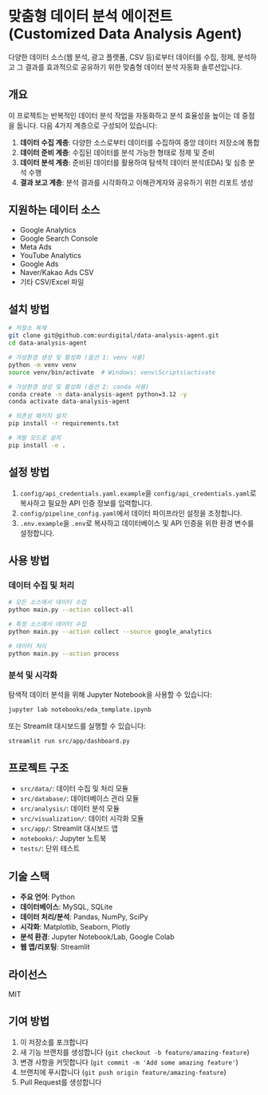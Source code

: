 # 맞춤형 데이터 분석 에이전트 (Customized Data Analysis Agent)

다양한 데이터 소스(웹 분석, 광고 플랫폼, CSV 등)로부터 데이터를 수집, 정제, 분석하고 그 결과를 효과적으로 공유하기 위한 맞춤형 데이터 분석 자동화 솔루션입니다.

## 개요

이 프로젝트는 반복적인 데이터 분석 작업을 자동화하고 분석 효율성을 높이는 데 중점을 둡니다. 다음 4가지 계층으로 구성되어 있습니다:

1. **데이터 수집 계층**: 다양한 소스로부터 데이터를 수집하여 중앙 데이터 저장소에 통합
2. **데이터 준비 계층**: 수집된 데이터를 분석 가능한 형태로 정제 및 준비
3. **데이터 분석 계층**: 준비된 데이터를 활용하여 탐색적 데이터 분석(EDA) 및 심층 분석 수행
4. **결과 보고 계층**: 분석 결과를 시각화하고 이해관계자와 공유하기 위한 리포트 생성

## 지원하는 데이터 소스

- Google Analytics
- Google Search Console
- Meta Ads
- YouTube Analytics
- Google Ads
- Naver/Kakao Ads CSV
- 기타 CSV/Excel 파일

## 설치 방법

```bash
# 저장소 복제
git clone git@github.com:ourdigital/data-analysis-agent.git
cd data-analysis-agent

# 가상환경 생성 및 활성화 (옵션 1: venv 사용)
python -m venv venv
source venv/bin/activate  # Windows: venv\Scripts\activate

# 가상환경 생성 및 활성화 (옵션 2: conda 사용)
conda create -n data-analysis-agent python=3.12 -y
conda activate data-analysis-agent

# 의존성 패키지 설치
pip install -r requirements.txt

# 개발 모드로 설치
pip install -e .
```

## 설정 방법

1. `config/api_credentials.yaml.example`을 `config/api_credentials.yaml`로 복사하고 필요한 API 인증 정보를 입력합니다.
2. `config/pipeline_config.yaml`에서 데이터 파이프라인 설정을 조정합니다.
3. `.env.example`을 `.env`로 복사하고 데이터베이스 및 API 인증을 위한 환경 변수를 설정합니다.

## 사용 방법

### 데이터 수집 및 처리

```bash
# 모든 소스에서 데이터 수집
python main.py --action collect-all

# 특정 소스에서 데이터 수집
python main.py --action collect --source google_analytics

# 데이터 처리
python main.py --action process
```

### 분석 및 시각화

탐색적 데이터 분석을 위해 Jupyter Notebook을 사용할 수 있습니다:

```bash
jupyter lab notebooks/eda_template.ipynb
```

또는 Streamlit 대시보드를 실행할 수 있습니다:

```bash
streamlit run src/app/dashboard.py
```

## 프로젝트 구조

- `src/data/`: 데이터 수집 및 처리 모듈
- `src/database/`: 데이터베이스 관리 모듈
- `src/analysis/`: 데이터 분석 모듈
- `src/visualization/`: 데이터 시각화 모듈
- `src/app/`: Streamlit 대시보드 앱
- `notebooks/`: Jupyter 노트북
- `tests/`: 단위 테스트

## 기술 스택

- **주요 언어**: Python
- **데이터베이스**: MySQL, SQLite
- **데이터 처리/분석**: Pandas, NumPy, SciPy
- **시각화**: Matplotlib, Seaborn, Plotly
- **분석 환경**: Jupyter Notebook/Lab, Google Colab
- **웹 앱/리포팅**: Streamlit

## 라이선스

MIT

## 기여 방법

1. 이 저장소를 포크합니다
2. 새 기능 브랜치를 생성합니다 (`git checkout -b feature/amazing-feature`)
3. 변경 사항을 커밋합니다 (`git commit -m 'Add some amazing feature'`)
4. 브랜치에 푸시합니다 (`git push origin feature/amazing-feature`)
5. Pull Request를 생성합니다